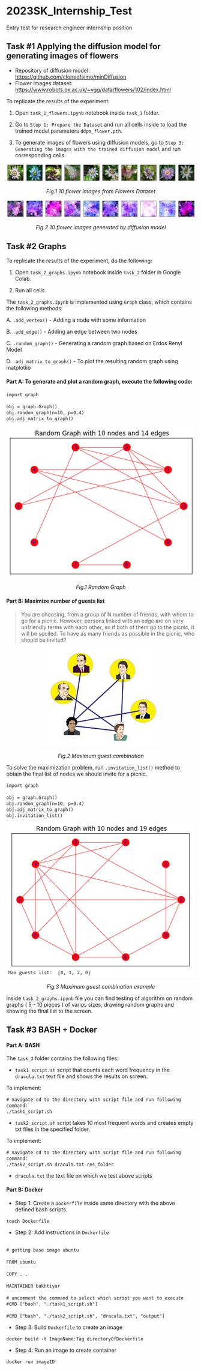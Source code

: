 # 2023SK_Internship_Test
Entry test for research engineer internship position 

## Task #1 Applying the diffusion model for generating images of flowers

- Repository of diffusion model: https://github.com/cloneofsimo/minDiffusion
- Flower images dataset: https://www.robots.ox.ac.uk/~vgg/data/flowers/102/index.html

To replicate the results of the experiment: 
1. Open `task_1_flowers.ipynb` notebook inside `task_1` folder.

2. Go to `Step 1: Prepare the Dataset` and run all cells inside to load the trained model parameters `ddpm_flower.pth`.
    
3. To generate images of flowers using diffusion models, go to `Step 3: Generating the images with the trained diffusion model` and run corresponding cells.


<p align="center">
  <img src="task_1/figures/task1_fig1.png">
</p>
<p align="center">   
   <em> Fig.1 10 flower images from Flowers Dataset </em>
</p>

<p align="center">
  <img src="task_1/figures/task1_fig2.png">
</p>
<p align="center">   
   <em> Fig.2 10 flower images generated by diffusion model </em>
</p>



## Task #2 Graphs

To replicate the results of the experiment, do the following: 
1. Open `task_2_graphs.ipynb` notebook inside `task_2` folder in Google Colab.
    
2. Run all cells


The `task_2_graphs.ipynb` is implemented using `Graph` class, which contains the following methods: 

A. `.add_vertex()` - Adding a node with some information 

B. `.add_edge()` - Adding an edge between two nodes 

C. `.random_graph()` - Generating a random graph based on Erdos Renyl Model

D. `.adj_matrix_to_graph()` - To plot the resulting random graph using matplotlib


#### Part A: To generate and plot a random graph, execute the following code:

```
import graph 

obj = graph.Graph()
obj.random_graph(n=10, p=0.4)
obj.adj_matrix_to_graph()
```


<p align="center">
  <img src="task_2/figures/task2_fig1.png">
</p>
<p align="center">   
   <em> Fig.1 Random Graph </em>
</p>


#### Part B: Maximize number of guests list

>You are choosing, from a group of N number of friends, with whom to go for a picnic. However, persons linked with an edge are on very unfriendly terms with each other, so if both of them go to the picnic, it will be spoiled. To have as many friends as possible in the picnic, who should be invited?


<p align="center">
  <img src="task_2/figures/task2_fig2.jpg" width = 300>
</p>
<p align="center">   
   <em> Fig.2 Maximum guest combination </em>
</p>


To solve the maximization problem, run `.invitation_list()` method to obtain the final list of nodes we should invite for a picnic. 
```
import graph 

obj = graph.Graph()
obj.random_graph(n=10, p=0.4)
obj.adj_matrix_to_graph()
obj.invitation_list()
```

<p align="center">
  <img src="task_2/figures/task2_fig3.png">
</p>
<p align="center">   
   <em> Fig.3 Maximum guest combination example </em>
</p>

Inside `task_2_graphs.ipynb` file you can find testing of algorithm on random graphs ( 5 - 10 pieces ) of varios sizes, drawing random graphs and showing the final list to the screen. 




## Task #3 BASH + Docker 


#### Part A: BASH

The `task_3` folder contains the following files:

- `task1_script.sh` script that counts each word frequency in the `dracula.txt` text file and shows the results on screen.

To implement: 

```
# navigate cd to the directory with script file and run following command:
./task1_script.sh

```



- `task2_script.sh` script takes 10 most frequent words and creates empty txt files in the specified folder. 

To implement:
```
# navigate cd to the directory with script file and run following command:
./task2_script.sh dracula.txt res_folder
```

- `dracula.txt` the text file on which we test above scripts 


#### Part B: Docker

- Step 1: Create a `Dockerfile` inside same directory with the above defined bash scripts. 
```
touch Dockerfile 
```

- Step 2: Add instructions in `Dockerfile` 
```

# getting base image ubuntu 

FROM ubuntu 

COPY . .

MAINTAINER bakhtiyar 

# uncomment the command to select which script you want to execute 
#CMD ["bash", "./task1_script.sh"]

#CMD ["bash", "./task2_script.sh", "dracula.txt", "output"]
```


- Step 3: Build `Dockerfile` to create an image

```
docker build -t ImageName:Tag directoryOfDockerfile
```


- Step 4: Run an image to create container 

```
docker run imageID
```








